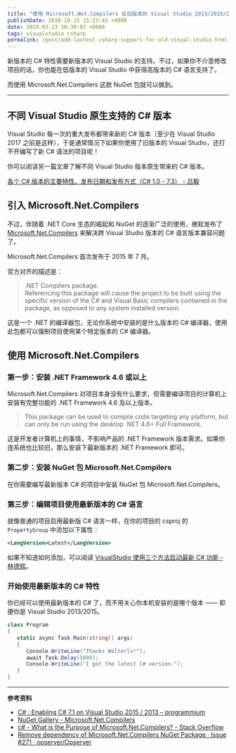 ```yaml
---
title: "使用 Microsoft.Net.Compilers 在旧版本的 Visual Studio 2013/2015/2017 中开启新的 C# 7.x 和 C# 8 语法"
publishDate: 2018-10-15 15:23:45 +0800
date: 2019-03-23 10:30:03 +0800
tags: visualstudio csharp
permalink: /post/add-lastest-csharp-support-for-old-visual-studio.html
---
```


新版本的 C# 特性需要新版本的 Visual Studio 的支持。不过，如果你不介意修改项目的话，你也能在低版本的 Visual Studio 中获得高版本的 C# 语言支持了。

而使用 Microsoft.Net.Compilers 这款 NuGet 包就可以做到。

---

<div id="toc"></div>

## 不同 Visual Studio 原生支持的 C# 版本

Visual Studio 每一次的重大发布都带来新的 C# 版本（至少在 Visual Studio 2017 之前是这样），于是通常情况下如果你使用了旧版本的 Visual Studio，还打不开编写了新 C# 语法的项目呢！

你可以阅读另一篇文章了解不同 Visual Studio 版本原生带来的 C# 版本。

[各个 C# 版本的主要特性、发布日期和发布方式（C# 1.0 - 7.3） - 吕毅](/post/csharp-version-histories)

## 引入 Microsoft.Net.Compilers

不过，伴随着 .NET Core 生态的崛起和 NuGet 的逐渐广泛的使用，微软发布了 [Microsoft.Net.Compilers](https://www.nuget.org/packages/Microsoft.Net.Compilers/) 来解决跨 Visual Studio 版本的 C# 语言版本兼容问题了。

Microsoft.Net.Compilers 首次发布于 2015 年 7 月。

官方对齐的描述是：

> .NET Compilers package.  
> Referencing this package will cause the project to be built using the specific version of the C# and Visual Basic compilers contained in the package, as opposed to any system installed version.

这是一个 .NET 的编译器包，无论你系统中安装的是什么版本的 C# 编译器，使用此包都可以强制项目使用某个特定版本的 C# 编译器。

## 使用 Microsoft.Net.Compilers

### 第一步：安装 .NET Framework 4.6 或以上

Microsoft.Net.Compilers 对项目本身没有什么要求，但需要编译项目的计算机上安装有完整功能的 .NET Framework 4.6 及以上版本。

> This package can be used to compile code targeting any platform, but can only be run using the desktop .NET 4.6+ Full Framework.

这是开发者计算机上的事情，不影响产品的 .NET Framework 版本需求。如果你连系统也比较旧，那么安装下最新版本的 .NET Framework 即可。

### 第二步：安装 NuGet 包 Microsoft.Net.Compilers

在你需要编写最新版本 C# 的项目中安装 NuGet 包 Microsoft.Net.Compilers。

### 第三步：编辑项目使用最新版本的 C# 语言

就像普通的项目启用最新版 C# 语言一样，在你的项目的 csproj 的 `PropertyGroup` 中添加以下属性：

```xml
<LangVersion>Latest</LangVersion>
```

如果不知道如何添加，可以阅读 [VisualStudio 使用三个方法启动最新 C# 功能 - 林德熙](https://blog.lindexi.com/post/VisualStudio-%E4%BD%BF%E7%94%A8%E4%B8%89%E4%B8%AA%E6%96%B9%E6%B3%95%E5%90%AF%E5%8A%A8%E6%9C%80%E6%96%B0-C-%E5%8A%9F%E8%83%BD.html)。

### 开始使用最新版本的 C# 特性

你已经可以使用最新版本的 C# 了，而不用关心你本机安装的是哪个版本 —— 即便你是 Visual Studio 2013/2015。

```csharp
class Program
{
   static async Task Main(string[] args)
   {
      Console.WriteLine("Thanks Walterlv!");
      await Task.Delay(5000);
      Console.WriteLine("I got the latest C# version.");
   }
}
```

---

**参考资料**

- [C# : Enabling C# 7.1 on Visual Studio 2015 / 2013 – programmium](https://programmium.wordpress.com/2017/11/13/c-enabling-c-7-1-on-visual-studio-2015-2013/)
- [NuGet Gallery - Microsoft.Net.Compilers](https://www.nuget.org/packages/Microsoft.Net.Compilers/)
- [c# - What is the Purpose of Microsoft.Net.Compilers? - Stack Overflow](https://stackoverflow.com/a/34548597/6233938)
- [Remove dependency of Microsoft.Net.Compilers NuGet Package · Issue #271 · opserver/Opserver](https://github.com/opserver/Opserver/issues/271)

